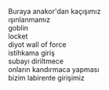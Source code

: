 Buraya anakor'dan kaçışımız  
ışınlanmamız  
goblin  
locket  
diyot wall of force  
istihkama giriş  
subayı diriltmece  
onların kandırmaca yapması  
bizim labirente girişimiz
